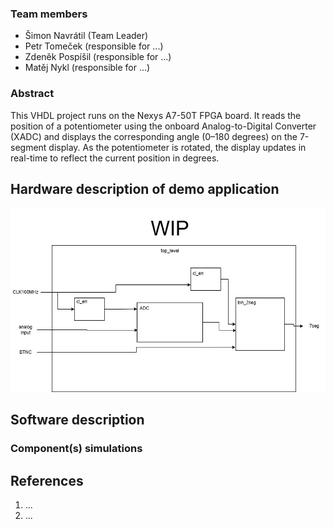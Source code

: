 ### Team members

* Šimon Navrátil (Team Leader)
* Petr Tomeček (responsible for ...)
* Zdeněk Pospíšil (responsible for ...)
* Matěj Nykl (responsible for ...)

### Abstract

This VHDL project runs on the Nexys A7-50T FPGA board. It reads the position of a potentiometer using the onboard Analog-to-Digital Converter (XADC) and displays the corresponding angle (0–180 degrees) on the 7-segment display. As the potentiometer is rotated, the display updates in real-time to reflect the current position in degrees.

## Hardware description of demo application

![adc-diagram](diagram.jpg)

## Software description


### Component(s) simulations



## References

1. ...
2. ...
